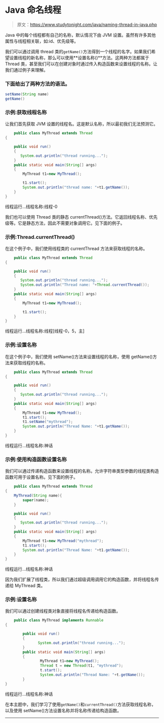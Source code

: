 # Java 命名线程

> 原文：<https://www.studytonight.com/java/naming-thread-in-java.php>

Java 中的每个线程都有自己的名称，默认情况下由 JVM 设置。虽然有许多其他属性与线程相关联，如:id、优先级等。

我们可以通过调用 thread 类的`getName()`方法得到一个线程的名字。如果我们希望设置线程的新名称，那么可以使用**设置名称()**方法。这两种方法都属于 Thread 类，甚至我们可以在创建对象时通过传入构造函数来设置线程的名称。让我们通过例子来理解。

### 下面给出了两种方法的语法。

```java
setName(String name)
getName()
```

### 示例:获取线程名称

让我们首先获取 JVM 设置的线程名。这是默认名称，所以最初我们无法预测它。

```java
    public class MyThread extends Thread
{ 

    public void run()
    {
       System.out.println("thread running...");
    }
    public static void main(String[] args)
    {
        MyThread t1=new MyThread();

        t1.start();
        System.out.println("thread name: "+t1.getName());
    }
} 

```

线程运行...线程名称:线程-0

我们也可以使用 Thread 类的静态 currentThread()方法。它返回线程名称、优先级等。它是静态方法，因此不需要对象调用它。见下面的例子。

### 示例:Thread.currentThread()

在这个例子中，我们使用线程类的 currentThread 方法来获取线程的名称。

```java
    public class MyThread extends Thread
{ 

    public void run()
    {
       System.out.println("thread running...");
       System.out.println("Thread name: "+Thread.currentThread());
    }
    public static void main(String[] args)
    {
        MyThread t1=new MyThread();

        t1.start();
    }
} 

```

线程运行...线程名称:线程[线程-0，5，主]

### 示例:设置名称

在这个例子中，我们使用 setName()方法来设置线程的名称，使用 getName()方法来获取线程的名称。

```java
    public class MyThread extends Thread
{ 

    public void run()
    {
       System.out.println("thread running...");
    }
    public static void main(String[] args)
    {
        MyThread t1=new MyThread();
        t1.start();
        t1.setName("mythread");
        System.out.println("Thread Name: "+t1.getName());
    }
} 

```

线程运行...线程名称:神话

### 示例:使用构造函数设置名称

我们可以通过传递构造函数来设置线程的名称。允许字符串类型参数的线程类构造函数可用于设置名称。见下面的例子。

```java
    public class MyThread extends Thread
{ 
    MyThread(String name){
        super(name);
    }

    public void run()
    {
       System.out.println("thread running...");
    }
    public static void main(String[] args)
    {
        MyThread t1=new MyThread("mythread");
        t1.start();
        System.out.println("Thread Name: "+t1.getName());
    }
} 

```

线程运行...线程名称:神话

因为我们扩展了线程类，所以我们通过超级调用调用它的构造函数，并将线程名传递给 MyThread 类。

### 示例:设置名称

我们可以通过创建线程类对象直接将线程名传递给构造函数。

```java
    public class MyThread implements Runnable
{ 

        public void run()
        {
               System.out.println("thread running...");
        }
        public static void main(String[] args)
        {
                MyThread t1=new MyThread();
                Thread t = new Thread(t1, "mythread");
                t.start();
                System.out.println("Thread Name: "+t.getName());
        }
} 

```

线程运行...线程名称:神话

在本主题中，我们学习了使用`getName()`和`currentThread()`方法获取线程名称，以及使用 setName()方法设置名称并将名称传递给构造函数。

* * *